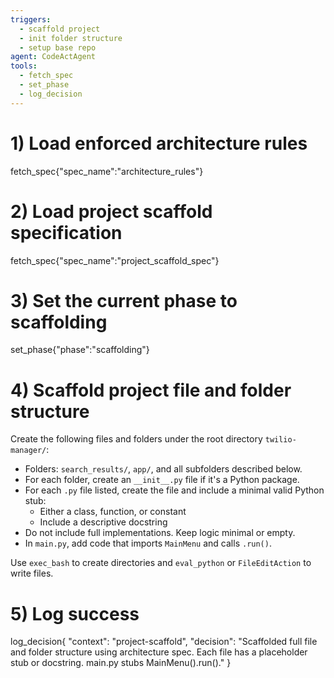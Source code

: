 ```yaml
---
triggers:
  - scaffold project
  - init folder structure
  - setup base repo
agent: CodeActAgent
tools:
  - fetch_spec
  - set_phase
  - log_decision
---
```


# 1) Load enforced architecture rules
fetch_spec{"spec_name":"architecture_rules"}

# 2) Load project scaffold specification
fetch_spec{"spec_name":"project_scaffold_spec"}

# 3) Set the current phase to scaffolding
set_phase{"phase":"scaffolding"}

# 4) Scaffold project file and folder structure

Create the following files and folders under the root directory `twilio-manager/`:

- Folders: `search_results/`, `app/`, and all subfolders described below.
- For each folder, create an `__init__.py` file if it's a Python package.
- For each `.py` file listed, create the file and include a minimal valid Python stub:
    - Either a class, function, or constant
    - Include a descriptive docstring
- Do not include full implementations. Keep logic minimal or empty.
- In `main.py`, add code that imports `MainMenu` and calls `.run()`.

Use `exec_bash` to create directories and `eval_python` or `FileEditAction` to write files.

# 5) Log success
log_decision{
  "context": "project-scaffold",
  "decision": "Scaffolded full file and folder structure using architecture spec. Each file has a placeholder stub or docstring. main.py stubs MainMenu().run()."
}
